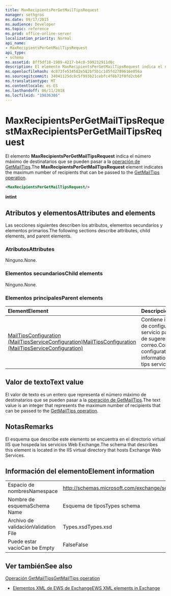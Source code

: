 ```yaml
---
title: MaxRecipientsPerGetMailTipsRequest
manager: sethgros
ms.date: 09/17/2015
ms.audience: Developer
ms.topic: reference
ms.prod: office-online-server
localization_priority: Normal
api_name:
- MaxRecipientsPerGetMailTipsRequest
api_type:
- schema
ms.assetid: 8ff5df18-1989-4217-b4c0-599232911d0c
description: El elemento MaxRecipientsPerGetMailTipsRequest indica el número máximo de destinatarios que se pueden pasar a la operación de GetMailTips.
ms.openlocfilehash: 4c873fe534582e582bf5b1c1d5fd2789616e056a
ms.sourcegitcommit: 34041125dc8c5f993b21cebfc4f8b72f0fd2cb6f
ms.translationtype: MT
ms.contentlocale: es-ES
ms.lasthandoff: 06/11/2018
ms.locfileid: "19836386"
---
```

# <a name="maxrecipientspergetmailtipsrequest"></a><span data-ttu-id="75faa-103">MaxRecipientsPerGetMailTipsRequest</span><span class="sxs-lookup"><span data-stu-id="75faa-103">MaxRecipientsPerGetMailTipsRequest</span></span>

<span data-ttu-id="75faa-104">El elemento **MaxRecipientsPerGetMailTipsRequest** indica el número máximo de destinatarios que se pueden pasar a la [operación de GetMailTips](getmailtips-operation.md).</span><span class="sxs-lookup"><span data-stu-id="75faa-104">The **MaxRecipientsPerGetMailTipsRequest** element indicates the maximum number of recipients that can be passed to the [GetMailTips operation](getmailtips-operation.md).</span></span>
  
```XML
<MaxRecipientsPerGetMailTipsRequest/>
```

 <span data-ttu-id="75faa-105">**int**</span><span class="sxs-lookup"><span data-stu-id="75faa-105">**int**</span></span>
## <a name="attributes-and-elements"></a><span data-ttu-id="75faa-106">Atributos y elementos</span><span class="sxs-lookup"><span data-stu-id="75faa-106">Attributes and elements</span></span>

<span data-ttu-id="75faa-107">Las secciones siguientes describen los atributos, elementos secundarios y elementos primarios.</span><span class="sxs-lookup"><span data-stu-id="75faa-107">The following sections describe attributes, child elements, and parent elements.</span></span>
  
### <a name="attributes"></a><span data-ttu-id="75faa-108">Atributos</span><span class="sxs-lookup"><span data-stu-id="75faa-108">Attributes</span></span>

<span data-ttu-id="75faa-109">Ninguno.</span><span class="sxs-lookup"><span data-stu-id="75faa-109">None.</span></span>
  
### <a name="child-elements"></a><span data-ttu-id="75faa-110">Elementos secundarios</span><span class="sxs-lookup"><span data-stu-id="75faa-110">Child elements</span></span>

<span data-ttu-id="75faa-111">Ninguno.</span><span class="sxs-lookup"><span data-stu-id="75faa-111">None.</span></span>
  
### <a name="parent-elements"></a><span data-ttu-id="75faa-112">Elementos principales</span><span class="sxs-lookup"><span data-stu-id="75faa-112">Parent elements</span></span>

|<span data-ttu-id="75faa-113">**Element**</span><span class="sxs-lookup"><span data-stu-id="75faa-113">**Element**</span></span>|<span data-ttu-id="75faa-114">**Descripción**</span><span class="sxs-lookup"><span data-stu-id="75faa-114">**Description**</span></span>|
|:-----|:-----|
|[<span data-ttu-id="75faa-115">MailTipsConfiguration (MailTipsServiceConfiguration)</span><span class="sxs-lookup"><span data-stu-id="75faa-115">MailTipsConfiguration (MailTipsServiceConfiguration)</span></span>](mailtipsconfiguration-mailtipsserviceconfiguration.md) <br/> |<span data-ttu-id="75faa-116">Contiene información de configuración de servicio para el servicio de sugerencias de correo.</span><span class="sxs-lookup"><span data-stu-id="75faa-116">Contains service configuration information for the mail tips service.</span></span>  <br/> |
   
## <a name="text-value"></a><span data-ttu-id="75faa-117">Valor de texto</span><span class="sxs-lookup"><span data-stu-id="75faa-117">Text value</span></span>

<span data-ttu-id="75faa-118">El valor de texto es un entero que representa el número máximo de destinatarios que se pueden pasar a la [operación de GetMailTips](getmailtips-operation.md).</span><span class="sxs-lookup"><span data-stu-id="75faa-118">The text value is an integer that represents the maximum number of recipients that can be passed to the [GetMailTips operation](getmailtips-operation.md).</span></span>
  
## <a name="remarks"></a><span data-ttu-id="75faa-119">Notas</span><span class="sxs-lookup"><span data-stu-id="75faa-119">Remarks</span></span>

<span data-ttu-id="75faa-120">El esquema que describe este elemento se encuentra en el directorio virtual IIS que hospeda los servicios Web Exchange.</span><span class="sxs-lookup"><span data-stu-id="75faa-120">The schema that describes this element is located in the IIS virtual directory that hosts Exchange Web Services.</span></span>
  
## <a name="element-information"></a><span data-ttu-id="75faa-121">Información del elemento</span><span class="sxs-lookup"><span data-stu-id="75faa-121">Element information</span></span>

|||
|:-----|:-----|
|<span data-ttu-id="75faa-122">Espacio de nombres</span><span class="sxs-lookup"><span data-stu-id="75faa-122">Namespace</span></span>  <br/> |http://schemas.microsoft.com/exchange/services/2006/types  <br/> |
|<span data-ttu-id="75faa-123">Nombre de esquema</span><span class="sxs-lookup"><span data-stu-id="75faa-123">Schema Name</span></span>  <br/> |<span data-ttu-id="75faa-124">Esquema de tipos</span><span class="sxs-lookup"><span data-stu-id="75faa-124">Types schema</span></span>  <br/> |
|<span data-ttu-id="75faa-125">Archivo de validación</span><span class="sxs-lookup"><span data-stu-id="75faa-125">Validation File</span></span>  <br/> |<span data-ttu-id="75faa-126">Types.xsd</span><span class="sxs-lookup"><span data-stu-id="75faa-126">Types.xsd</span></span>  <br/> |
|<span data-ttu-id="75faa-127">Puede estar vacío</span><span class="sxs-lookup"><span data-stu-id="75faa-127">Can be Empty</span></span>  <br/> |<span data-ttu-id="75faa-128">False</span><span class="sxs-lookup"><span data-stu-id="75faa-128">False</span></span>  <br/> |
   
## <a name="see-also"></a><span data-ttu-id="75faa-129">Ver también</span><span class="sxs-lookup"><span data-stu-id="75faa-129">See also</span></span>



[<span data-ttu-id="75faa-130">Operación GetMailTips</span><span class="sxs-lookup"><span data-stu-id="75faa-130">GetMailTips operation</span></span>](getmailtips-operation.md)


- [<span data-ttu-id="75faa-131">Elementos XML de EWS de Exchange</span><span class="sxs-lookup"><span data-stu-id="75faa-131">EWS XML elements in Exchange</span></span>](ews-xml-elements-in-exchange.md)


